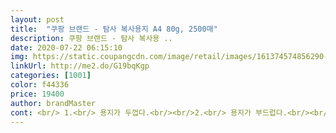 ```yaml
---
layout: post 
title:  "쿠팡 브랜드 - 탐사 복사용지 A4 80g, 2500매" 
description: 쿠팡 브랜드 - 탐사 복사용 ..
date: 2020-07-22 06:15:10 
img: https://static.coupangcdn.com/image/retail/images/161374574856290-ac1ade58-b53b-4f55-9eab-0124d7de6c26.jpg 
linkUrl: http://me2.do/G19bqKgp 
categories: [1001] 
color: f44336 
price: 19400 
author: brandMaster 
cont: <br/> 1.<br/> 용지가 두껍다.<br/><br/>2.<br/> 용지가 부드럽다.<br/><br/>3.<br/> 선명하고 깔끔하게 인쇄가 잘 된다.<br/><br/>가격 착하고 품질좋고 걸림없고<br/>가격면에서는 많은 차이가 있어서<br/>가격이... <br/> 만만치 않습니다.<br/><br/>고객의 편의를 위해 늘 exploring 하는 탐사 복사지♡<br/>그동안은 다이에서 주로 천원에 백장 든 복사지를 하나씩 사서 쓰곤 했는데요<br/>그래서 남편은 좀더 하얗게 하는 기술이 들어간 것 같아서 비쌀것 같다고 말했다고 했구요<br/>그러나 용지 공급칸에 힌번에 많은 양의 종이를  넣어도 걸림 한장 없이 착하게 인쇄되어 나오는 탐사 용지<br/>그러다 쿠팡에 들어와 검색해보니 그렇게 소용량으로 조금씩 사서 쓴게 얼마나 비싸게 친건지 후회막심했어요 ㅜㅜ<br/>그러므로 뒷면에 다른 그림이나 글씨가 잘 비치지 않는다.<br/><br/>그런데 좀더 저렴.<br/>.<br/> 아니 많이 저렴한 탐사 복사용지를 발견하고 얼른 구매했습니다.<br/><br/>김정호가 이 종이 위에 지도를 그렸다면<br/>남편한테 알려주지 않고 각자 한장을 꺼내서 둘 구별이 가? 하고 물어봤더니<br/> 
---
```

 